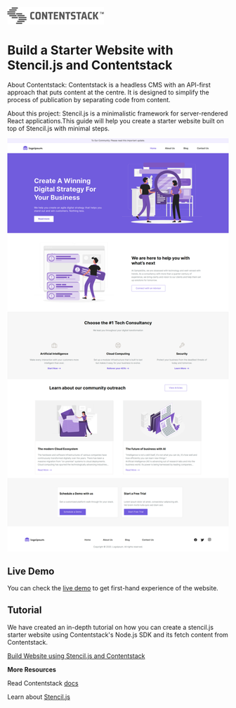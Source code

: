 [![Contentstack](/public/contentstack-readme-logo.png)](https://www.contentstack.com/)

# Build a Starter Website with Stencil.js and Contentstack

About Contentstack: Contentstack is a headless CMS with an API-first approach that puts content at the centre. It is designed to simplify the process of publication by separating code from content.

About this project: Stencil.js is a minimalistic framework for server-rendered React applications.This guide will help you create a starter website built on top of Stencil.js with minimal steps.

![stencil-js](/public/starter-app.png)

## Live Demo

You can check the [live demo](https://stencil-js-starter-app.vercel.app/) to get first-hand experience of the website.

## Tutorial

We have created an in-depth tutorial on how you can create a stencil.js starter website using Contentstack's Node.js SDK and its fetch content from Contentstack.

[Build Website using Stencil.js and Contentstack](https://www.contentstack.com/docs/developers/sample-apps/build-a-starter-website-using-stencil-js-and-contentstack/)

**More Resources**

Read Contentstack [docs](https://www.contentstack.com/docs/)

Learn about [Stencil.js](https://stenciljs.com/docs/getting-started)
